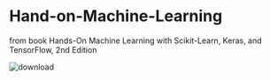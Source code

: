 # Hand-on-Machine-Learning
from book Hands-On Machine Learning with Scikit-Learn, Keras, and TensorFlow, 2nd Edition

![download](https://user-images.githubusercontent.com/97141979/167177245-fa81d3c6-067f-4903-80d6-fa97ae712e3d.png)
